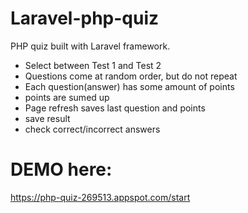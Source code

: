 # Laravel-php-quiz
PHP quiz built with Laravel framework.
* Select between Test 1 and Test 2
* Questions come at random order, but do not repeat
* Each question(answer) has some amount of points
* points are sumed up
* Page refresh saves last question and points
* save result 
* check correct/incorrect answers

# DEMO here:
https://php-quiz-269513.appspot.com/start
